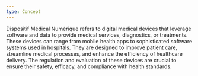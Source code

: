 ```yaml
---
type: Concept
---
```


Dispositif Médical Numérique refers to digital medical devices that leverage software and data to provide medical services, diagnostics, or treatments. These devices can range from mobile health apps to sophisticated software systems used in hospitals. They are designed to improve patient care, streamline medical processes, and enhance the efficiency of healthcare delivery. The regulation and evaluation of these devices are crucial to ensure their safety, efficacy, and compliance with health standards.